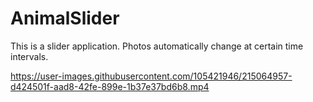 # AnimalSlider
This is a slider application. Photos automatically change at certain time intervals.






https://user-images.githubusercontent.com/105421946/215064957-d424501f-aad8-42fe-899e-1b37e37bd6b8.mp4

